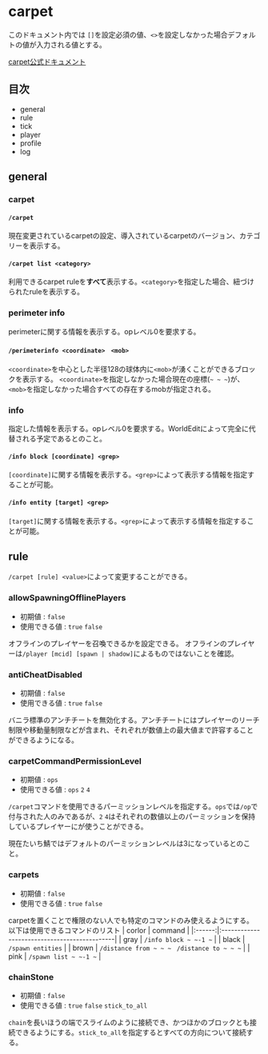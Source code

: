 # carpet

このドキュメント内では
`[]`を設定必須の値、`<>`を設定しなかった場合デフォルトの値が入力される値とする。

[carpet公式ドキュメント](https://github.com/gnembon/fabric-carpet/wiki/Current-Available-Settings)

## 目次
+ general
+ rule
+ tick
+ player
+ profile
+ log

## general
### carpet
#### `/carpet`
現在変更されているcarpetの設定、導入されているcarpetのバージョン、カテゴリーを表示する。
#### `/carpet list <category>`
利用できるcarpet ruleを**すべて**表示する。`<category>`を指定した場合、紐づけられたruleを表示する。
### perimeter info
perimeterに関する情報を表示する。opレベル0を要求する。
#### `/perimeterinfo <coordinate>　<mob>`
`<coordinate>`を中心とした半径128の球体内に`<mob>`が湧くことができるブロックを表示する。
`<coordinate>`を指定しなかった場合現在の座標(`~ ~ ~`)が、`<mob>`を指定しなかった場合すべての存在するmobが指定される。
### info
指定した情報を表示する。opレベル0を要求する。WorldEditによって完全に代替される予定であるとのこと。
#### `/info block [coordinate] <grep>`
`[coordinate]`に関する情報を表示する。`<grep>`によって表示する情報を指定することが可能。
#### `/info entity [target] <grep>`
`[target]`に関する情報を表示する。`<grep>`によって表示する情報を指定することが可能。

## rule
`/carpet [rule] <value>`によって変更することができる。
### allowSpawningOfflinePlayers
  + 初期値 : `false`
  + 使用できる値 : `true` `false`

  オフラインのプレイヤーを召喚できるかを設定できる。
  オフラインのプレイヤーは`/player [mcid] [spawn | shadow]`によるものではないことを確認。
### antiCheatDisabled
  + 初期値 : `false`
  + 使用できる値 : `true` `false`

  バニラ標準のアンチチートを無効化する。アンチチートにはプレイヤーのリーチ制限や移動量制限などが含まれ、それぞれが数値上の最大値まで許容することができるようになる。
### carpetCommandPermissionLevel
  + 初期値 : `ops`
  + 使用できる値 : `ops` `2` `4`

  `/carpet`コマンドを使用できるパーミッションレベルを指定する。`ops`では`/op`で付与された人のみであるが、`2` `4`はそれぞれの数値以上のパーミッションを保持しているプレイヤーにが使うことができる。

  現在たいち鯖ではデフォルトのパーミッションレベルは3になっているとのこと。
### carpets
  + 初期値 : `false`
  + 使用できる値 : `true` `false`

  carpetを置くことで権限のない人でも特定のコマンドのみ使えるようにする。
  以下は使用できるコマンドのリスト
  | corlor | command                                      |
  |:------:|:---------------------------------------------|
  | gray   | `/info block ~ ~-1 ~`                        |
  | black  | `/spawn entities`                            |
  | brown  | `/distance from ~ ~ ~ ` `/distance to ~ ~ ~` |
  | pink   | `/spawn list ~ ~-1 ~`                        |
### chainStone
  + 初期値 : `false`
  + 使用できる値 : `true` `false` `stick_to_all`

  `chain`を長いほうの端でスライムのように接続でき、かつほかのブロックとも接続できるようにする。`stick_to_all`を指定するとすべての方向について接続する。




